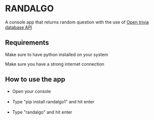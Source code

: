 # RANDALGO 
A console app that returns random question with the use of <a href="https://opentdb.com/api_config.php">Open trivia database API</a>

## Requirements
Make sure to have python installed on your system

Make sure you have a strong internet connection
## How to use the app
<ul>
<li>Open your console</li>
<br>
<li>Type "pip install randalgo1" and hit enter</li>
<br>
<li>Type "randalgo" and hit enter</li>
</ul>